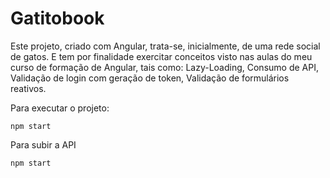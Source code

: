# Gatitobook

Este projeto, criado com Angular, trata-se, inicialmente, de uma rede social de gatos. E tem por finalidade exercitar conceitos visto nas aulas do meu curso de formação de Angular, tais como: Lazy-Loading, Consumo de API, Validação de login com geração de token, Validação de formulários reativos.

Para executar o projeto:
```
npm start
```

Para subir a API
```
npm start
```
